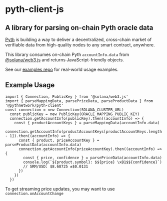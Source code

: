 # pyth-client-js

## A library for parsing on-chain Pyth oracle data

[Pyth](https://pyth.network/) is building a way to deliver a decentralized, cross-chain market of verifiable data from high-quality nodes to any smart contract, anywhere.

This library consumes on-chain Pyth `accountInfo.data` from [@solana/web3.js](https://www.npmjs.com/package/@solana/web3.js) and returns JavaScript-friendly objects.

See our [examples repo](https://github.com/pyth-network/pyth-examples) for real-world usage examples.

## Example Usage

```
import { Connection, PublicKey } from '@solana/web3.js'
import { parseMappingData, parsePriceData, parseProductData } from '@pythnetwork/pyth-client'
const connection = new Connection(SOLANA_CLUSTER_URL)
  const publicKey = new PublicKey(ORACLE_MAPPING_PUBLIC_KEY)
  connection.getAccountInfo(publicKey).then((accountInfo) => {
    const { productAccountKeys } = parseMappingData(accountInfo.data)
    connection.getAccountInfo(productAccountKeys[productAccountKeys.length - 1]).then((accountInfo) => {
      const { product, priceAccountKey } = parseProductData(accountInfo.data)
      connection.getAccountInfo(priceAccountKey).then((accountInfo) => {
        const { price, confidence } = parsePriceData(accountInfo.data)
        console.log(`${product.symbol}: $${price} \xB1$${confidence}`)
        // SRM/USD: $8.68725 ±$0.0131
      })
    })
  })
```

To get streaming price updates, you may want to use `connection.onAccountChange`
